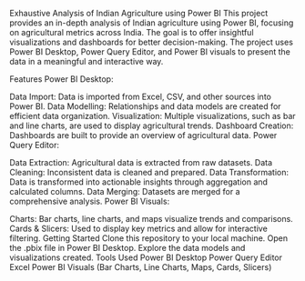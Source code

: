 
Exhaustive Analysis of Indian Agriculture using Power BI
This project provides an in-depth analysis of Indian agriculture using Power BI, focusing on agricultural metrics across India. The goal is to offer insightful visualizations and dashboards for better decision-making. The project uses Power BI Desktop, Power Query Editor, and Power BI visuals to present the data in a meaningful and interactive way.

Features
Power BI Desktop:

Data Import: Data is imported from Excel, CSV, and other sources into Power BI.
Data Modelling: Relationships and data models are created for efficient data organization.
Visualization: Multiple visualizations, such as bar and line charts, are used to display agricultural trends.
Dashboard Creation: Dashboards are built to provide an overview of agricultural data.
Power Query Editor:

Data Extraction: Agricultural data is extracted from raw datasets.
Data Cleaning: Inconsistent data is cleaned and prepared.
Data Transformation: Data is transformed into actionable insights through aggregation and calculated columns.
Data Merging: Datasets are merged for a comprehensive analysis.
Power BI Visuals:

Charts: Bar charts, line charts, and maps visualize trends and comparisons.
Cards & Slicers: Used to display key metrics and allow for interactive filtering.
Getting Started
Clone this repository to your local machine.
Open the .pbix file in Power BI Desktop.
Explore the data models and visualizations created.
Tools Used
Power BI Desktop
Power Query Editor
Excel
Power BI Visuals (Bar Charts, Line Charts, Maps, Cards, Slicers)
